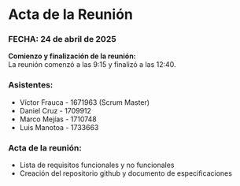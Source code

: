 # Acta de la Reunión

### FECHA: 24 de abril de 2025

**Comienzo y finalización de la reunión:**  
La reunión comenzó a las 9:15 y finalizó a las 12:40.

### Asistentes:

- Víctor Frauca - 1671963 (Scrum Master)  
- Daniel Cruz - 1709912  
- Marco Mejías - 1710748  
- Luis Manotoa - 1733663  

### Acta de la reunión:

- Lista de requisitos funcionales y no funcionales
- Creación del repositorio github y documento de especificaciones
